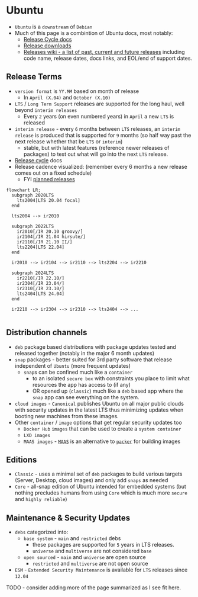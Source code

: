 # Ubuntu 

- `Ubuntu` is a `downstream` of `Debian`
- Much of this page is a combintion of Ubuntu docs, most notably:
  - [Release Cycle docs](https://ubuntu.com/about/release-cycle)
  - [Release downloads](http://releases.ubuntu.com/)
  - [Releases wiki - a list of past, current and future releases](https://wiki.ubuntu.com/Releases) including code name, release dates, docs links, and EOL/end of support dates.

## Release Terms

- `version format` is `YY.MM` based on month of release
  - In `April (X.04)` and `October (X.10)`
- `LTS` / `Long Term Support` releases are supported for the long haul, well beyond `interim releases`
  - Every `2` years (on even numbered years) in `April` a new `LTS` is released
- `interim release` - every `6` months between `LTS` releases, an `interim release` is produced that is supported for `9` months (so half way past the next release whether that be `LTS` or `interim`)
  - stable, but with latest features (reference newer releases of packages) to test out what will go into the next `LTS` release.
- [Release cycle](https://ubuntu.com/about/release-cycle) docs
- Release cadence visualized: (remember every 6 months a new release comes out on a fixed schedule)
  - FYI [planned releases](https://wiki.ubuntu.com/ReleaseSchedule)
```mermaid
flowchart LR;
  subgraph 2020LTS
    lts2004[LTS 20.04 focal]
  end

  lts2004 --> ir2010

  subgraph 2022LTS
    ir2010[/IR 20.10 groovy/]
    ir2104[/IR 21.04 hirsute/] 
    ir2110[/IR 21.10 II/]
    lts2204[LTS 22.04]
  end

  ir2010 --> ir2104 --> ir2110 --> lts2204 --> ir2210

  subgraph 2024LTS
    ir2210[/IR 22.10/]
    ir2304[/IR 23.04/] 
    ir2310[/IR 23.10/]
    lts2404[LTS 24.04]
  end

  ir2210 --> ir2304 --> ir2310 --> lts2404 --> ...
  

``` 

## Distribution channels

- `deb` package based distributions with package updates tested and released together (notably in the major 6 month updates)
- `snap` packages - better suited for 3rd party software that release independent of `Ubuntu` (more frequent updates)
  - `snap`s can be confined much like a `container` 
    - to an isolated `secure box` with constraints you place to limit what resources the app has access to (if any) 
    - OR opened up (`classic`) much like a `deb` based app where the `snap` app can see everything on the system.
- `cloud images` - `Canonical` publishes Ubuntu on all major public clouds with security updates in the latest LTS thus minimizing updates when booting new machines from these images. 
- Other `container` / `image` options that get regular security updates too
  - `Docker Hub` `images` that can be used to create a `system container`
  - `LXD images`
  - `MAAS images` - [`MAAS`](https://maas.io/docs/image-builder) is an alternative to [`packer`](https://www.packer.io/) for building images

## Editions

- `Classic` - uses a minimal set of `deb` packages to build various targets (Server, Desktop, cloud images) and only add `snaps` as needed
- `Core` - all-snap edition of Ubuntu intended for embedded systems (but nothing precludes humans from using `Core` which is much more `secure` and `highly reliable`)

## Maintenance & Security Updates

- `debs` categorized into:
  - `base system` - `main` and `restricted` debs
    - these packages are supported for `5` years in LTS releases. 
    - `universe` and `multiverse` are not considered `base`
  - `open sourced` - `main` and `universe` are open source
    - `restricted` and `multiverse` are not open source
- `ESM` - `Extended Security Maintenance` is available for `LTS` releases since `12.04`   

TODO - consider adding more of the page summarized as I see fit here.


<script src="https://cdn.jsdelivr.net/npm/mermaid/dist/mermaid.min.js"></script>
<script>mermaid.initialize({startOnLoad:true});</script>
